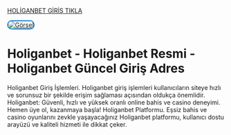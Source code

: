 <a href="https://1295holiganbet.com/tr/"> HOLİGANBET GİRİŞ TIKLA </a>

<a href="https://1295holiganbet.com/tr/" target="_blank"><img src="https://resmim.net/cdn/2025/05/12/NU1aN3.jpg" alt="Görsel" style="max-width:100%;height:auto;border:2px solid #0077cc;border-radius:10px;"></a>


# Holiganbet - Holiganbet Resmi - Holiganbet Güncel Giriş Adres

Holiganbet Giriş İşlemleri. Holiganbet giriş işlemleri kullanıcıların siteye hızlı ve sorunsuz bir şekilde erişim sağlaması açısından oldukça önemlidir.
Holiganbet: Güvenli, hızlı ve yüksek oranlı online bahis ve casino deneyimi. Hemen üye ol, kazanmaya başla!
Holiganbet Platformu. Eşsiz bahis ve casino oyunlarını zevkle yaşayacağınız Holiganbet platformu, kullanıcı dostu arayüzü ve kaliteli hizmeti ile dikkat çeker.
